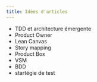 ```yaml
---
title: Idées d'articles
---
```

- TDD et architecture émergente
- Product Owner
- Lean Canvas
- Story mapping
- Product Box
- VSM
- BDD
- startégie de test

